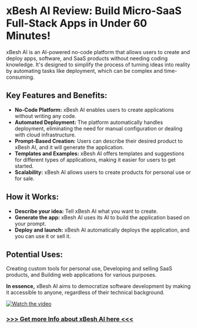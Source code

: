 # xBesh AI Review: Build Micro-SaaS Full-Stack Apps in Under 60 Minutes!
xBesh AI is an AI-powered no-code platform that allows users to create and deploy apps, software, and SaaS products without needing coding knowledge. It's designed to simplify the process of turning ideas into reality by automating tasks like deployment, which can be complex and time-consuming.

## Key Features and Benefits:
- **No-Code Platform:** xBesh AI enables users to create applications without writing any code.
- **Automated Deployment:** The platform automatically handles deployment, eliminating the need for manual configuration or dealing with cloud infrastructure.
- **Prompt-Based Creation:** Users can describe their desired product to xBesh AI, and it will generate the application.
- **Templates and Examples:** xBesh AI offers templates and suggestions for different types of applications, making it easier for users to get started.
- **Scalability:** xBesh AI allows users to create products for personal use or for sale.

## How it Works:
- **Describe your idea:** Tell xBesh AI what you want to create.
- **Generate the app:** xBesh AI uses its AI to build the application based on your prompt.
- **Deploy and launch:** xBesh AI automatically deploys the application, and you can use it or sell it.

## Potential Uses:
Creating custom tools for personal use, Developing and selling SaaS products, and Building web applications for various purposes. 

**In essence,** xBesh AI aims to democratize software development by making it accessible to anyone, regardless of their technical background. 

[![Watch the video](https://img.youtube.com/vi/AZ-V-htB9xc/maxresdefault.jpg)](https://youtu.be/AZ-V-htB9xc)
### [>>> Get more Info about xBesh AI here <<<](https://sifat-review.blogspot.com/2025/05/xbesh-ai-review.html)

